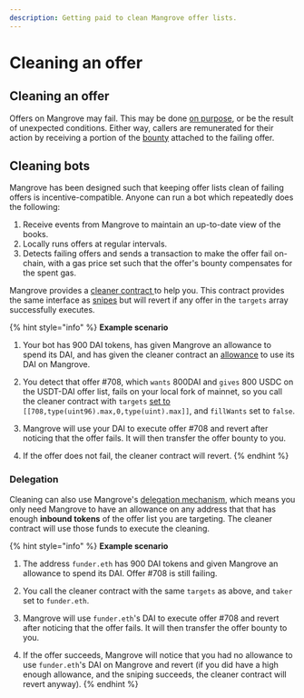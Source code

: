 ```yaml
---
description: Getting paid to clean Mangrove offer lists.
---
```


# Cleaning an offer

## Cleaning an offer

Offers on Mangrove may fail. This may be done [on purpose](../offer-making-strategies/taker-compensation.md), or be the result of unexpected conditions. Either way, callers are remunerated for their action by receiving a portion of the [bounty](../offer-maker/offer-provision.md) attached to the failing offer.

## Cleaning bots

Mangrove has been designed such that keeping offer lists clean of failing offers is incentive-compatible. Anyone can run a bot which repeatedly does the following:

1. Receive events from Mangrove to maintain an up-to-date view of the books.
2. Locally runs offers at regular intervals.
3. Detects failing offers and sends a transaction to make the offer fail on-chain, with a gas price set such that the offer's bounty compensates for the spent gas.

Mangrove provides a [cleaner contract ](../meta-topics/mangroves-ecosystem/cleaner.md)to help you. This contract provides the same interface as [snipes](taker-order.md#offer-sniping) but will revert if any offer in the `targets` array successfully executes.

{% hint style="info" %}
**Example scenario**

1. Your bot has 900 DAI tokens, has given Mangrove an allowance to spend its DAI, and has given the cleaner contract an [allowance](delegate-takers.md) to use its DAI on Mangrove.

2. You detect that offer #708, which `wants` 800DAI and `gives` 800 USDC on the USDT-DAI offer list, fails on your local fork of mainnet, so you call the cleaner contract with `targets` [set to](taker-order.md#offer-sniping) `[[708,type(uint96).max,0,type(uint).max]]`, and `fillWants` set to `false`.

3. Mangrove will use your DAI to execute offer #708 and revert after noticing that the offer fails. It will then transfer the offer bounty to you.

4. If the offer does not fail, the cleaner contract will revert.
{% endhint %}

### Delegation

Cleaning can also use Mangrove's [delegation mechanism](delegate-takers.md), which means you only need Mangrove to have an allowance on any address that that has enough **inbound tokens** of the offer list you are targeting. The cleaner contract will use those funds to execute the cleaning.

{% hint style="info" %}
**Example scenario**

1. The address `funder.eth` has 900 DAI tokens and given Mangrove an allowance to spend its DAI. Offer #708 is still failing.

2. You call the cleaner contract with the same `targets` as above, and `taker` set to `funder.eth`.

3. Mangrove will use `funder.eth`'s DAI to execute offer #708 and revert after noticing that the offer fails. It will then transfer the offer bounty to you.

4. If the offer succeeds, Mangrove will notice that you had no allowance to use `funder.eth`'s DAI on Mangrove and revert (if you did have a high enough allowance, and the sniping succeeds, the cleaner contract will revert anyway).
{% endhint %}
